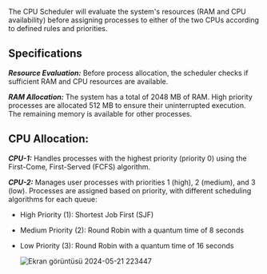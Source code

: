 The CPU Scheduler will evaluate the system's resources (RAM and CPU availability) before assigning processes to either of the two CPUs according to defined rules and priorities.

## Specifications

***Resource Evaluation:*** Before process allocation, the scheduler checks if sufficient RAM and CPU resources are available.
  
***RAM Allocation:*** The system has a total of 2048 MB of RAM. High priority processes are allocated 512 MB to ensure their uninterrupted execution. The remaining memory is available for other processes.
  
## CPU Allocation:
  
***CPU-1:*** Handles processes with the highest priority (priority 0) using the First-Come, First-Served (FCFS) algorithm.
    
***CPU-2:*** Manages user processes with priorities 1 (high), 2 (medium), and 3 (low). Processes are assigned based on priority, with different scheduling algorithms for each queue:
    
- High Priority (1): Shortest Job First (SJF) 

- Medium Priority (2): Round Robin with a quantum time of 8 seconds

- Low Priority (3): Round Robin with a quantum time of 16 seconds

  ![Ekran görüntüsü 2024-05-21 223447](https://github.com/dilaygulru/CPU-Scheduling-Algorithm/assets/123947023/ccfd5454-e9c9-4892-a647-cd15e967dcd4)
